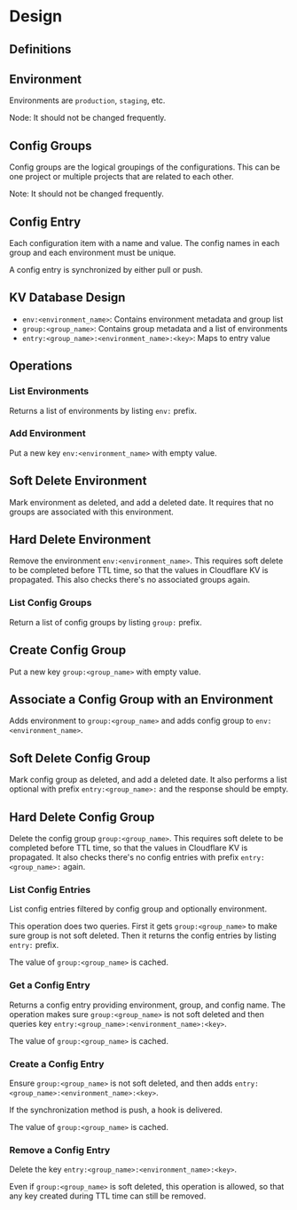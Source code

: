 # Design

## Definitions

## Environment

Environments are `production`, `staging`, etc.

Node: It should not be changed frequently.

## Config Groups

Config groups are the logical groupings of the configurations. This can be one project or multiple projects that are related to each other.

Note: It should not be changed frequently.

## Config Entry

Each configuration item with a name and value. The config names in each group and each environment must be unique.

A config entry is synchronized by either pull or push.

## KV Database Design

- `env:<environment_name>`: Contains environment metadata and group list
- `group:<group_name>`: Contains group metadata and a list of environments
- `entry:<group_name>:<environment_name>:<key>`: Maps to entry value

## Operations

### List Environments

Returns a list of environments by listing `env:` prefix.

### Add Environment

Put a new key `env:<environment_name>` with empty value.

## Soft Delete Environment

Mark environment as deleted, and add a deleted date. It requires that no groups are associated with this environment.

## Hard Delete Environment

Remove the environment `env:<environment_name>`. This requires soft delete to be completed before TTL time, so that the values in Cloudflare KV is propagated. This also checks there's no associated groups again.

### List Config Groups

Return a list of config groups by listing `group:` prefix.

## Create Config Group

Put a new key `group:<group_name>` with empty value.

## Associate a Config Group with an Environment

Adds environment to `group:<group_name>` and adds config group to `env:<environment_name>`.

## Soft Delete Config Group

Mark config group as deleted, and add a deleted date. It also performs a list optional with prefix `entry:<group_name>:` and the response should be empty.

## Hard Delete Config Group

Delete the config group `group:<group_name>`. This requires soft delete to be completed before TTL time, so that the values in Cloudflare KV is propagated. It also checks there's no config entries with prefix `entry:<group_name>:` again.

### List Config Entries

List config entries filtered by config group and optionally environment.

This operation does two queries. First it gets `group:<group_name>` to make sure group is not soft deleted. Then it returns the config entries by listing `entry:` prefix.

The value of `group:<group_name>` is cached.

### Get a Config Entry

Returns a config entry providing environment, group, and config name. The operation makes sure `group:<group_name>` is not soft deleted and then queries key `entry:<group_name>:<environment_name>:<key>`.

The value of `group:<group_name>` is cached.

### Create a Config Entry

Ensure `group:<group_name>` is not soft deleted, and then adds `entry:<group_name>:<environment_name>:<key>`.

If the synchronization method is push, a hook is delivered.

The value of `group:<group_name>` is cached.

### Remove a Config Entry

Delete the key `entry:<group_name>:<environment_name>:<key>`.

Even if `group:<group_name>` is soft deleted, this operation is allowed, so that any key created during TTL time can still be removed.
